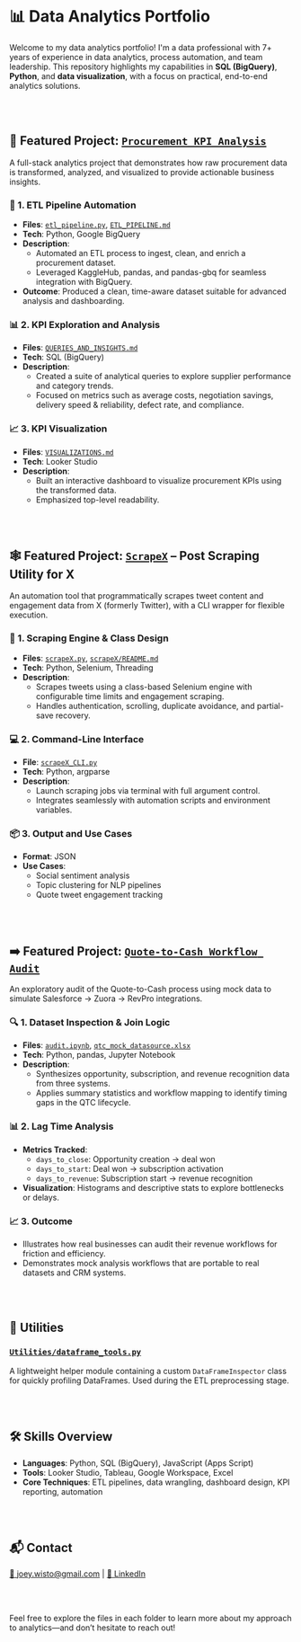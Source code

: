 # 📊 Data Analytics Portfolio

Welcome to my data analytics portfolio! I'm a data professional with 7+ years of experience in data analytics, process automation, and team leadership. This repository highlights my capabilities in **SQL (BigQuery)**, **Python**, and **data visualization**, with a focus on practical, end-to-end analytics solutions.

<br><br>

## 🚀 Featured Project: [`Procurement KPI Analysis`](./Procurement_KPI_Analysis)

A full-stack analytics project that demonstrates how raw procurement data is transformed, analyzed, and visualized to provide actionable business insights.

### 🔄 1. ETL Pipeline Automation  
- **Files**: [`etl_pipeline.py`](./Procurement_KPI_Analysis/etl_pipeline.py), [`ETL_PIPELINE.md`](./Procurement_KPI_Analysis/ETL_PIPELINE.md)  
- **Tech**: Python, Google BigQuery  
- **Description**: 
  - Automated an ETL process to ingest, clean, and enrich a procurement dataset.
  - Leveraged KaggleHub, pandas, and pandas-gbq for seamless integration with BigQuery.
- **Outcome**: Produced a clean, time-aware dataset suitable for advanced analysis and dashboarding.

### 📊 2. KPI Exploration and Analysis  
- **Files**: [`QUERIES_AND_INSIGHTS.md`](./Procurement_KPI_Analysis/QUERIES_AND_INSIGHTS.md)  
- **Tech**: SQL (BigQuery)  
- **Description**: 
  - Created a suite of analytical queries to explore supplier performance and category trends.
  - Focused on metrics such as average costs, negotiation savings, delivery speed & reliability, defect rate, and compliance.

### 📈 3. KPI Visualization  
- **Files**: [`VISUALIZATIONS.md`](./Procurement_KPI_Analysis/VISUALIZATIONS.md)  
- **Tech**: Looker Studio  
- **Description**: 
  - Built an interactive dashboard to visualize procurement KPIs using the transformed data.
  - Emphasized top-level readability.

<br><br>

## 🕸️ Featured Project: [`ScrapeX`](./ScrapeX) – Post Scraping Utility for X

An automation tool that programmatically scrapes tweet content and engagement data from X (formerly Twitter), with a CLI wrapper for flexible execution.

### 🧠 1. Scraping Engine & Class Design  
- **Files**: [`scrapeX.py`](./ScrapeX/scrapeX.py), [`scrapeX/README.md`](./ScrapeX/README.md)  
- **Tech**: Python, Selenium, Threading  
- **Description**:  
  - Scrapes tweets using a class-based Selenium engine with configurable time limits and engagement scraping.
  - Handles authentication, scrolling, duplicate avoidance, and partial-save recovery.

### 💻 2. Command-Line Interface  
- **File**: [`scrapeX_CLI.py`](./scrapeX/scrapeX_CLI.py)  
- **Tech**: Python, argparse  
- **Description**:  
  - Launch scraping jobs via terminal with full argument control.
  - Integrates seamlessly with automation scripts and environment variables.

### 📦 3. Output and Use Cases  
- **Format**: JSON  
- **Use Cases**:  
  - Social sentiment analysis  
  - Topic clustering for NLP pipelines  
  - Quote tweet engagement tracking
 
<br><br>

## ➡️ Featured Project: [`Quote-to-Cash Workflow Audit`](./Quote-to-Cash%20Workflow%20Audit)
An exploratory audit of the Quote-to-Cash process using mock data to simulate Salesforce → Zuora → RevPro integrations.

### 🔍 1. Dataset Inspection & Join Logic
- **Files**: [`audit.ipynb`](./Quote-to-Cash%20Workflow%20Audit/audit.ipynb), [`qtc_mock_datasource.xlsx`](./Quote-to-Cash%20Workflow%20Audit/qtc_mock_datasource.xlsx)
- **Tech**: Python, pandas, Jupyter Notebook
- **Description**:
  - Synthesizes opportunity, subscription, and revenue recognition data from three systems.
  - Applies summary statistics and workflow mapping to identify timing gaps in the QTC lifecycle.

### 📊 2. Lag Time Analysis
- **Metrics Tracked**:
  - `days_to_close`: Opportunity creation → deal won
  - `days_to_start`: Deal won → subscription activation
  - `days_to_revenue`: Subscription start → revenue recognition
- **Visualization**: Histograms and descriptive stats to explore bottlenecks or delays.

### 📈 3. Outcome
- Illustrates how real businesses can audit their revenue workflows for friction and efficiency.
- Demonstrates mock analysis workflows that are portable to real datasets and CRM systems.

<br><br>

## 🧰 Utilities

### [`Utilities/dataframe_tools.py`](./Utilities/dataframe_tools.py)
A lightweight helper module containing a custom `DataFrameInspector` class for quickly profiling DataFrames. Used during the ETL preprocessing stage.

<br><br>


## 🛠️ Skills Overview

- **Languages**: Python, SQL (BigQuery), JavaScript (Apps Script)
- **Tools**: Looker Studio, Tableau, Google Workspace, Excel
- **Core Techniques**: ETL pipelines, data wrangling, dashboard design, KPI reporting, automation

<br><br>


## 📬 Contact

[📧 joey.wisto@gmail.com](mailto:joey.wisto@gmail.com) | [🔗 LinkedIn](https://www.linkedin.com/in/joey-wisto)

<br><br>

Feel free to explore the files in each folder to learn more about my approach to analytics—and don’t hesitate to reach out!
